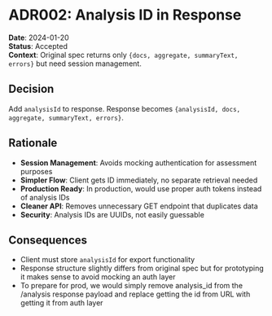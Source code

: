# ADR002: Analysis ID in Response

**Date**: 2024-01-20  
**Status**: Accepted  
**Context**: Original spec returns only `{docs, aggregate, summaryText, errors}` but need session management.

## Decision

Add `analysisId` to response. Response becomes `{analysisId, docs, aggregate, summaryText, errors}`.

## Rationale

- **Session Management**: Avoids mocking authentication for assessment purposes
- **Simpler Flow**: Client gets ID immediately, no separate retrieval needed
- **Production Ready**: In production, would use proper auth tokens instead of analysis IDs
- **Cleaner API**: Removes unnecessary GET endpoint that duplicates data
- **Security**: Analysis IDs are UUIDs, not easily guessable

## Consequences

- Client must store `analysisId` for export functionality
- Response structure slightly differs from original spec but for prototyping it makes sense to avoid mocking an auth layer
- To prepare for prod, we would simply remove analysis_id from the /analysis response payload and replace getting the id from URL with getting it from auth layer
